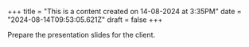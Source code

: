 +++
title = "This is a content created on 14-08-2024 at 3:35PM"
date = "2024-08-14T09:53:05.621Z"
draft = false
+++

  Prepare the presentation slides for the client.
        